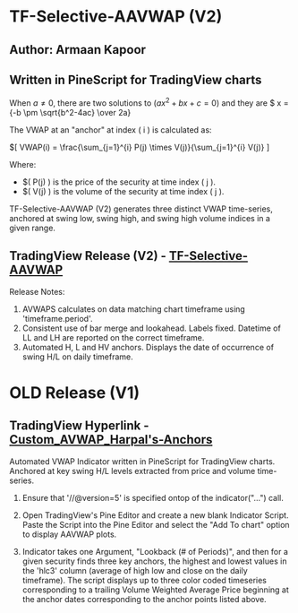 # TF-Selective-AAVWAP (V2)
## Author: Armaan Kapoor
## Written in PineScript for TradingView charts

When $a \ne 0$, there are two solutions to $(ax^2 + bx + c = 0)$ and they are 
$ x = {-b \pm \sqrt{b^2-4ac} \over 2a}

The VWAP at an "anchor" at index \( i \) is calculated as:

$\[ VWAP(i) = \frac{\sum_{j=1}^{i} P(j) \times V(j)}{\sum_{j=1}^{i} V(j)} \]

Where:
- $\( P(j) \) is the price of the security at time index \( j \).
- $\( V(j) \) is the volume of the security at time index \( j \).


TF-Selective-AAVWAP (V2) generates three distinct VWAP time-series, anchored at swing low, swing high, and swing high volume indices in a given range. 


## TradingView Release (V2) - [TF-Selective-AAVWAP](https://www.tradingview.com/script/iDFvwKve-TF-Selective-AAVWAP/)

Release Notes: 
1. AVWAPS calculates on data matching chart timeframe using 'timeframe.period'. 
2. Consistent use of bar merge and lookahead. Labels fixed. Datetime of LL and LH are reported on the correct timeframe. 
3. Automated H, L and HV anchors. Displays the date of occurrence of swing H/L on daily timeframe.


# OLD Release (V1)
## TradingView Hyperlink - [Custom_AVWAP_Harpal's-Anchors](https://www.tradingview.com/script/WQlZvYUJ-Custom-AVWAP-Harpal-s-Anchors/)

Automated VWAP Indicator written in PineScript for TradingView charts. Anchored at key swing H/L levels extracted from price and volume time-series.

1. Ensure that '//@version=5' is specified ontop of the indicator("...") call.

2. Open TradingView's Pine Editor and create a new blank Indicator Script. Paste the Script into the Pine Editor and select the "Add To chart" option to display AAVWAP plots.

3. Indicator takes one Argument, "Lookback (# of Periods)", and then for a given security finds three key anchors, the highest and lowest values in the 'hlc3' column (average of high low and close on the daily timeframe). The script displays up to three color coded timeseries corresponding to a trailing Volume Weighted Average Price beginning at the anchor dates corresponding to the anchor points listed above.


